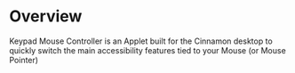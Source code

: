 # Overview
Keypad Mouse Controller is an Applet built for the Cinnamon desktop to quickly switch the main accessibility features tied to your Mouse (or Mouse Pointer)
